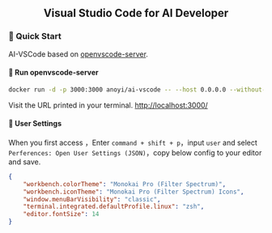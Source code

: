 <p align="center">
  <h2 align="center">Visual Studio Code for AI Developer</h2>
</p>

### 🚀 Quick Start

AI-VSCode based on [openvscode-server](https://github.com/gitpod-io/openvscode-server).

#### 🐳 Run openvscode-server

```sh
docker run -d -p 3000:3000 anoyi/ai-vscode -- --host 0.0.0.0 --without-connection-token
```

Visit the URL printed in your terminal. [http://localhost:3000/](http://localhost:3000/)

#### 🌈 User Settings

When you first access ，Enter `command + shift + p`，input `user` and select `Perferences: Open User Settings (JSON)`，copy below config to your editor and save.

```json
{
    "workbench.colorTheme": "Monokai Pro (Filter Spectrum)",
    "workbench.iconTheme": "Monokai Pro (Filter Spectrum) Icons",
    "window.menuBarVisibility": "classic",
    "terminal.integrated.defaultProfile.linux": "zsh",
    "editor.fontSize": 14
}
```


